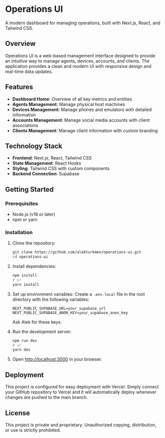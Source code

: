 # Operations UI

A modern dashboard for managing operations, built with Next.js, React, and Tailwind CSS.

## Overview

Operations UI is a web-based management interface designed to provide an intuitive way to manage agents, devices, accounts, and clients. The application provides a clean and modern UI with responsive design and real-time data updates.

## Features

- **Dashboard Home**: Overview of all key metrics and entities
- **Agents Management**: Manage physical host machines
- **Devices Management**: Manage phones and emulators with detailed information
- **Accounts Management**: Manage social media accounts with client associations
- **Clients Management**: Manage client information with custom branding

## Technology Stack

- **Frontend**: Next.js, React, Tailwind CSS
- **State Management**: React Hooks
- **Styling**: Tailwind CSS with custom components
- **Backend Connection**: Supabase

## Getting Started

### Prerequisites

- Node.js (v18 or later)
- npm or yarn

### Installation

1. Clone the repository:
   ```bash
   git clone https://github.com/alekturkmen/operations-ui.git
   cd operations-ui
   ```

2. Install dependencies:
   ```bash
   npm install
   # or
   yarn install
   ```

3. Set up environment variables:
   Create a `.env.local` file in the root directory with the following variables:
   ```
   NEXT_PUBLIC_SUPABASE_URL=your_supabase_url
   NEXT_PUBLIC_SUPABASE_ANON_KEY=your_supabase_anon_key
   ```

   Ask Alek for these keys.

4. Run the development server:
   ```bash
   npm run dev
   # or
   yarn dev
   ```

5. Open [http://localhost:3000](http://localhost:3000) in your browser.

## Deployment

This project is configured for easy deployment with Vercel. Simply connect your GitHub repository to Vercel and it will automatically deploy whenever changes are pushed to the main branch.

## License

This project is private and proprietary. Unauthorized copying, distribution, or use is strictly prohibited. 